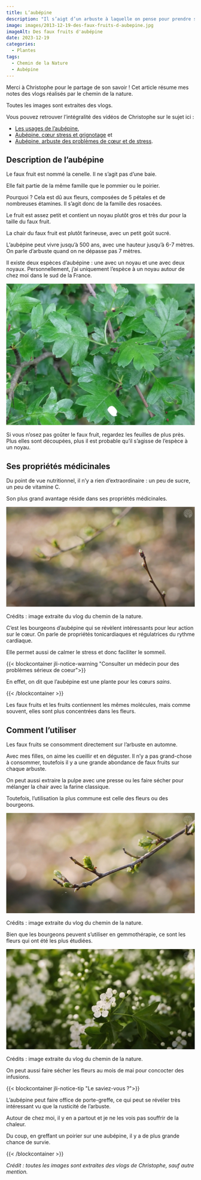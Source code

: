 ```yaml
---
title: L’aubépine
description: "Il s’aigt d’un arbuste à laquelle on pense pour prendre soin du cœur. On utilise surtout ses fleurs en mai, en gemmothérapie. C’est à ce moment que vous trouverez les bourgeons puis en septembre, les faux fruits rouges pourront être dégustés. Belle découverte !"
image: images/2013-12-19-des-faux-fruits-d-aubepine.jpg
imageAlt: Des faux fruits d'aubépine
date: 2023-12-19
categories:
  - Plantes
tags:
  - Chemin de la Nature
  - Aubépine
---
```


Merci à Christophe pour le partage de son savoir ! Cet article résume mes notes des vlogs réalisés par le chemin de la nature.

Toutes les images sont extraites des vlogs.

<!-- more -->

Vous pouvez retrouver l’intégralité des vidéos de Christophe sur le sujet ici :

- [Les usages de l’aubépine](https://www.youtube.com/watch?v=okW9-N9gX3A),
- [Aubépine, cœur stress et grignotage](https://www.youtube.com/watch?v=xy4CWKc8Huc) et
- [Aubépine, arbuste des problèmes de cœur et de stress](https://www.youtube.com/watch?v=cYaZejgjDmE).

## Description de l’aubépine

Le faux fruit est nommé la cenelle. Il ne s’agit pas d’une baie.

Elle fait partie de la même famille que le pommier ou le poirier.

Pourquoi ? Cela est dû aux fleurs, composées de 5 pétales et de nombreuses étamines. Il s’agit donc de la famille des rosacées.

Le fruit est assez petit et contient un noyau plutôt gros et très dur pour la taille du faux fruit.

La chair du faux fruit est plutôt farineuse, avec un petit goût sucré.

L’aubépine peut vivre jusqu’à 500 ans, avec une hauteur jusqu’à 6-7 mètres. On parle d’arbuste quand on ne dépasse pas 7 mètres.

Il existe deux espèces d’aubépine : une avec un noyau et une avec deux noyaux. Personnellement, j’ai uniquement l’espèce à un noyau autour de chez moi dans le sud de la France.

![Des feuilles d’aubépine. Crédit : image de Olive Titus extraite sur Flickr](images/des-feuilles-d-aubepine.jpg)

Si vous n’osez pas goûter le faux fruit, regardez les feuilles de plus près. Plus elles sont découpées, plus il est probable qu’il s’agisse de l’espèce à un noyau.

## Ses propriétés médicinales

Du point de vue nutritionnel, il n’y a rien d’extraordinaire : un peu de sucre, un peu de vitamine C.

Son plus grand avantage réside dans ses propriétés médicinales.

![Des bourgeons d’aubépine](images/des-bourgeons-d-aubepine.jpg)

Crédits : image extraite du vlog du chemin de la nature.

C’est les bourgeons d’aubépine qui se révèlent intéressants pour leur action sur le cœur. On parle de propriétés tonicardiaques et régulatrices du rythme cardiaque.

Elle permet aussi de calmer le stress et donc faciliter le sommeil.

{{< blockcontainer jli-notice-warning "Consulter un médecin pour des problèmes sérieux de coeur">}}

En effet, on dit que l’aubépine est une plante pour les cœurs _sains_.

{{< /blockcontainer >}}

Les faux fruits et les fruits contiennent les mêmes molécules, mais comme souvent, elles sont plus concentrées dans les fleurs.

## Comment l’utiliser

Les faux fruits se consomment directement sur l’arbuste en automne.

Avec mes filles, on aime les cueillir et en déguster. Il n’y a pas grand-chose à consommer, toutefois il y a une grande abondance de faux fruits sur chaque arbuste.

On peut aussi extraire la pulpe avec une presse ou les faire sécher pour mélanger la chair avec la farine classique.

Toutefois, l’utilisation la plus commune est celle des fleurs ou des bourgeons.

![Des bourgeons d’aubépine qui s’ouvrent](images/des-bourgeons-d-aubepine-qui-s-ouvrent.jpg)

Crédits : image extraite du vlog du chemin de la nature.

Bien que les bourgeons peuvent s’utiliser en gemmothérapie, ce sont les fleurs qui ont été les plus étudiées.

![Des fleurs d’aubépine](images/des-fleurs-d-aubepine.jpg)

Crédits : image extraite du vlog du chemin de la nature.

On peut aussi faire sécher les fleurs au mois de mai pour concocter des infusions.

{{< blockcontainer jli-notice-tip "Le saviez-vous ?">}}

L’aubépine peut faire office de porte-greffe, ce qui peut se révéler très intéressant vu que la rusticité de l’arbuste.

Autour de chez moi, il y en a partout et je ne les vois pas souffrir de la chaleur.

Du coup, en greffant un poirier sur une aubépine, il y a de plus grande chance de survie.

{{< /blockcontainer >}}

_Crédit : toutes les images sont extraites des vlogs de Christophe, sauf autre mention._
